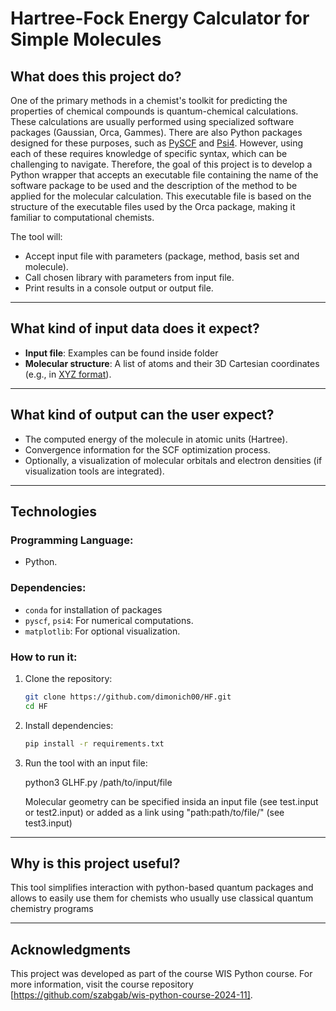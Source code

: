 # Hartree-Fock Energy Calculator for Simple Molecules

## What does this project do?

One of the primary methods in a chemist's toolkit for predicting the properties of chemical compounds is quantum-chemical calculations. These calculations are usually performed using specialized software packages (Gaussian, Orca, Gammes). There are also Python packages designed for these purposes, such as [PySCF](https://pyscf.org/index.html) and [Psi4](https://psicode.org/). However, using each of these requires knowledge of specific syntax, which can be challenging to navigate. Therefore, the goal of this project is to develop a Python wrapper that accepts an executable file containing the name of the software package to be used and the description of the method to be applied for the molecular calculation. This executable file is based on the structure of the executable files used by the Orca package, making it familiar to computational chemists.

The tool will:
- Accept input file with parameters (package, method, basis set and molecule).
- Call chosen library with parameters from input file.
- Print results in a console output or output file.

---

## What kind of input data does it expect?
- **Input file**: Examples can be found inside folder
- **Molecular structure**: A list of atoms and their 3D Cartesian coordinates (e.g., in [XYZ format](https://en.wikipedia.org/wiki/XYZ_file_format)).  

---

## What kind of output can the user expect?

- The computed energy of the molecule in atomic units (Hartree).  
- Convergence information for the SCF optimization process.  
- Optionally, a visualization of molecular orbitals and electron densities (if visualization tools are integrated).  

---

## Technologies

### Programming Language:
- Python.  

### Dependencies:
- `conda` for installation of packages
- `pyscf`, `psi4`: For numerical computations.  
- `matplotlib`: For optional visualization.  

### How to run it:
1. Clone the repository:  
   ```bash
   git clone https://github.com/dimonich00/HF.git
   cd HF
   ```
2. Install dependencies:  
   ```bash
   pip install -r requirements.txt
   ```
3. Run the tool with an input file:  

   python3 GLHF.py /path/to/input/file

   Molecular geometry can be specified insida an input file (see test.input or test2.input) or added as a link using "path:path/to/file/" (see test3.input)

---

## Why is this project useful?

This tool simplifies interaction with python-based quantum packages and allows to easily use them for chemists who usually use classical quantum chemistry programs 

---

## Acknowledgments

This project was developed as part of the course WIS Python course. For more information, visit the course repository [https://github.com/szabgab/wis-python-course-2024-11].
